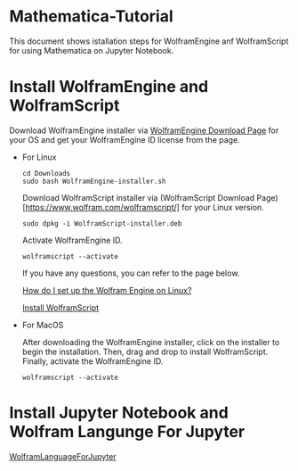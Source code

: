 # Mathematica-Tutorial
This document shows istallation steps for WolframEngine anf WolframScript for using Mathematica on Jupyter Notebook.

Install WolframEngine and WolframScript
========================
Download WolframEngine installer via [WolframEngine Download Page](https://www.wolfram.com/engine/) for your OS and get your WolframEngine ID license from the page. 
- For Linux
  ```Linux
  cd Downloads
  sudo bash WolframEngine-installer.sh
  ```
  Download WolframScript installer via (WolframScript Download Page)[https://www.wolfram.com/wolframscript/] for your Linux version.
  ```Linux
  sudo dpkg -i WolframScript-installer.deb
  ```

  Activate WolframEngine ID.
  ```Linux
  wolframscript --activate
  ```
  If you have any questions, you can refer to the page below.
  
  [How do I set up the Wolfram Engine on Linux?](https://support.wolfram.com/46072)
  
  [Install WolframScript](https://reference.wolfram.com/language/workflow/InstallWolframScript.html)

- For MacOS

  After downloading the WolframEngine installer, click on the installer to begin the installation. Then, drag and drop to install WolframScript. Finally, activate the WolframEngine ID.
  ```Linux
  wolframscript --activate
  ```

Install Jupyter Notebook and Wolfram Langunge For Jupyter
========================
[WolframLanguageForJupyter](https://github.com/WolframResearch/WolframLanguageForJupyter)
